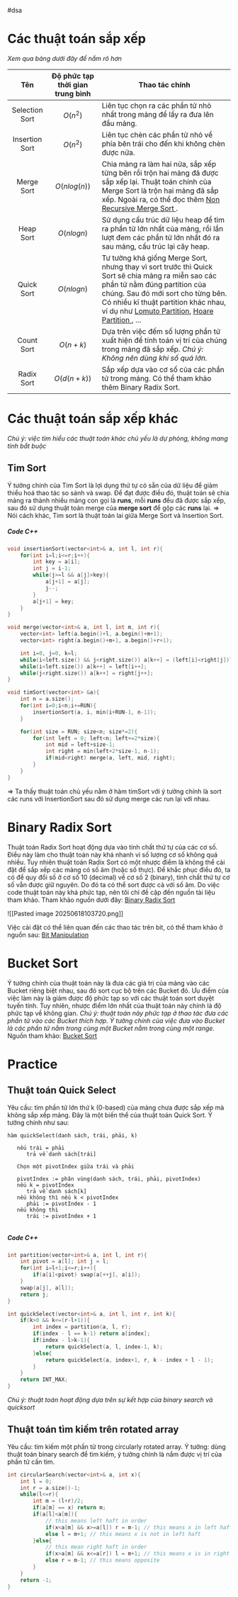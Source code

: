 #dsa
# Các thuật toán sắp xếp
*Xem qua bảng dưới đây để nắm rõ hơn*

|      Tên       | Độ phức tạp thời gian trung bình | Thao tác chính                                                                                                                                                                                                                                                                                                                                                                                                             |
|:--------------:|:--------------------------------:| -------------------------------------------------------------------------------------------------------------------------------------------------------------------------------------------------------------------------------------------------------------------------------------------------------------------------------------------------------------------------------------------------------------------------- |
| Selection Sort |             $O(n^2)$             | Liên tục chọn ra các phần tử nhỏ nhất trong mảng để lấy ra đưa lên đầu mảng.                                                                                                                                                                                                                                                                                                                                               |
| Insertion Sort |             $O(n^2)$             | Liên tục chèn các phần tử nhỏ về phía bên trái cho đến khi không chèn được nữa.                                                                                                                                                                                                                                                                                                                                            |
|   Merge Sort   |           $O(nlog(n))$           | Chia mảng ra làm hai nửa, sắp xếp từng bên rồi trộn hai mảng đã được sắp xếp lại. Thuật toán chính của Merge Sort là trộn hai mảng đã sắp xếp. Ngoài ra, có thể đọc thêm <a href="https://stackoverflow.com/questions/1557894/non-recursive-merge-sort"> Non Recursive Merge Sort </a>.                                                                                                                                    |
|   Heap Sort    |            $O(nlogn)$            | Sử dụng cấu trúc dữ liệu heap để tìm ra phần tử lớn nhất của mảng, rồi lần lượt đem các phần tử lớn nhất đó ra sau mảng, cấu trúc lại cây heap.                                                                                                                                                                                                                                                                            |
|   Quick Sort   |            $O(nlogn)$            | Tư tưởng khá giống Merge Sort, nhưng thay vì sort trước thì Quick Sort sẽ chia mảng ra miễn sao các phần tử nằm đúng partition của chúng. Sau đó mới sort cho từng bên. Có nhiều kĩ thuật partition khác nhau, ví dụ như <a href="https://www.geeksforgeeks.org/dsa/lomuto-partition-algorithm/">Lomuto Partition</a>, <a href="https://www.geeksforgeeks.org/dsa/hoare-s-partition-algorithm/"> Hoare Partition </a>, ... |
|   Count Sort   |             $O(n+k)$             | Dựa trên việc đếm số lượng phần tử xuất hiện để tính toán vị trí của chúng trong mảng đã sắp xếp. *Chú ý: Không nên dùng khi số quá lớn.*                                                                                                                                                                                                                                                                                  |
|   Radix Sort   |           $O(d(n+k))$            | Sắp xếp dựa vào cơ số của các phần tử trong mảng. Có thể tham khảo thêm Binary Radix Sort.                                                                                                                                                                                                                                                                                                                                 |
# Các thuật toán sắp xếp khác
*Chú ý: việc tìm hiểu các thuật toán khác chủ yếu là dự phòng, không mang tính bắt buộc*
## Tim Sort
Ý tưởng chính của Tim Sort là lợi dụng thứ tự có sẵn của dữ liệu để giảm thiểu hoá thao tác so sánh và swap. Để đạt được điều đó, thuật toán sẽ chia mảng ra thành nhiều mảng con gọi là **runs**, mỗi **runs** đều đã được sắp xếp, sau đó sử dụng thuật toán merge của **merge sort** để gộp các **runs** lại.
=> Nói cách khác, Tim sort là thuật toán lai giữa Merge Sort và Insertion Sort.
##### Code C++
```cpp
void insertionSort(vector<int>& a, int l, int r){
    for(int i=l;i<=r;i++){
        int key = a[i];
        int j = i-1;
        while(j>=l && a[j]>key){
            a[j+1] = a[j];
            j--;
        }
        a[j+1] = key;
    }
}

void merge(vector<int>& a, int l, int m, int r){
    vector<int> left(a.begin()+l, a.begin()+m+1);
    vector<int> right(a.begin()+m+1, a.begin()+r+1);

    int i=0, j=0, k=l;
    while(i<left.size() && j<right.size()) a[k++] = (left[i]<right[j])?(left[i++]):right[j++];
    while(i<left.size()) a[k++] = left[i++];
    while(j<right.size()) a[k++] = right[j++];
}

void timSort(vector<int> &a){
    int n = a.size();
    for(int i=0;i<n;i+=RUN){
        insertionSort(a, i, min(i+RUN-1, n-1));
    }

    for(int size = RUN; size<n; size*=2){
        for(int left = 0; left<n; left+=2*size){
            int mid = left+size-1;
            int right = min(left+2*size-1, n-1);
            if(mid<right) merge(a, left, mid, right);
        }
    }
}
```
=> Ta thấy thuật toán chủ yếu nằm ở hàm timSort với ý tưởng chính là sort các runs với InsertionSort sau đó sử dụng merge các run lại với nhau.

# Binary Radix Sort

Thuật toán Radix Sort hoạt động dựa vào tính chất thứ tự của các cơ số. Điều này làm cho thuật toán này khá nhanh vì số lượng cơ số không quá nhiều. Tuy nhiên thuật toán Radix Sort có một nhược điểm là không thể cài đặt để sắp xếp các mảng có số âm (hoặc số thực). Để khắc phục điều đó, ta có để quy đổi số ở cơ số 10 (decimal) về cơ số 2 (binary), tính chất thứ tự cơ số vẫn được giữ nguyên. Do đó ta có thể sort được cả với số âm.
Do việc code thuật toán này khá phức tạp, nên tôi chỉ đề cập đến nguồn tài liệu tham khảo.
Tham khảo nguồn dưới đây: <a href="https://duvanenko.tech.blog/2022/04/09/in-place-binary-radix-sort/#:~:text=One%20way%20to%20implement%20Radix,digit%20matches%20the%20bin%20number.">Binary Radix Sort</a>

![[Pasted image 20250618103720.png]]

Việc cài đặt có thể liên quan đến các thao tác trên bit, có thể tham khảo ở nguồn sau: <a href="https://viblo.asia/p/thao-tac-xu-ly-bit-va-ung-dung-bit-manipulation-3kY4gxl9JAe">Bit Manipulation</a>

# Bucket Sort
Ý tưởng chính của thuật toán này là đưa các giá trị của mảng vào các Bucket riêng biệt nhau, sau đó sort cục bộ trên các Bucket đó. Ưu điểm của việc làm này là giảm được độ phức tạp so với các thuật toán sort duyệt tuyến tính. Tuy nhiên, nhược điểm lớn nhất của thuật toán này chính là độ phức tạp về không gian. 
*Chú ý: thuật toán này phức tạp ở thao tác đưa các phần tử vào các Bucket thích hợp. Ý tưởng chính của việc đưa vào Bucket là các phần tử nằm trong cùng một Bucket nằm trong cùng một range.*
Nguồn tham khảo: <a href="https://www.geeksforgeeks.org/bucket-sort-2/">Bucket Sort</a>

# Practice 

## Thuật toán Quick Select
Yêu cầu: tìm phần tử lớn thứ k (0-based) của mảng chưa được sắp xếp mà không sắp xếp mảng.
Đây là một biến thể của thuật toán Quick Sort. 
Ý tưởng chính như sau:
``` pseudocode
hàm quickSelect(danh sách, trái, phải, k)   
  
   nếu trái = phải   
      trả về danh sách[trái]   
  
   Chọn một pivotIndex giữa trái và phải   
  
   pivotIndex := phân vùng(danh sách, trái, phải, pivotIndex)   
   nếu k = pivotIndex   
      trả về danh sách[k]   
   nếu không thì nếu k < pivotIndex   
      phải := pivotIndex - 1   
   nếu không thì   
      trái := pivotIndex + 1
      
```

##### Code C++
```cpp
int partition(vector<int>& a, int l, int r){
    int pivot = a[l]; int j = l;
    for(int i=l+1;i<=r;i++){
        if(a[i]<pivot) swap(a[++j], a[i]);
    }
    swap(a[j], a[l]);
    return j;
}

int quickSelect(vector<int>& a, int l, int r, int k){
    if(k>0 && k<=(r-l+1)){
        int index = partition(a, l, r);
        if(index - l == k-1) return a[index];
        if(index - l>k-1){
            return quickSelect(a, l, index-1, k);
        }else{
            return quickSelect(a, index+1, r, k - index + l - 1);
        }
    }
    return INT_MAX;
}
```
*Chú ý: thuật toán hoạt động dựa trên sự kết hợp của binary search và quicksort*

## Thuật toán tìm kiếm trên rotated array
Yêu cầu: tìm kiếm một phần tử trong circularly rotated array.
Ý tưởng: dùng thuật toán binary search để tìm kiếm, ý tưởng chính là nắm được vị trí của phần tử cần tìm.

```cpp
int circularSearch(vector<int>& a, int x){
    int l = 0;
    int r = a.size()-1;
    while(l<=r){
        int m = (l+r)/2;
        if(a[m] == x) return m;
        if(a[l]<a[m]){
            // this means left haft in order
            if(x<a[m] && x>=a[l]) r = m-1; // this means x in left haft
            else l = m+1; // this means x is not in left haft
        }else{
            // this mean right haft in order
            if(x>a[m] && x<=a[r]) l = m+1; // this means x is in right haft
            else r = m-1; // this means opposite
        }
    }
    return -1;
}
```

